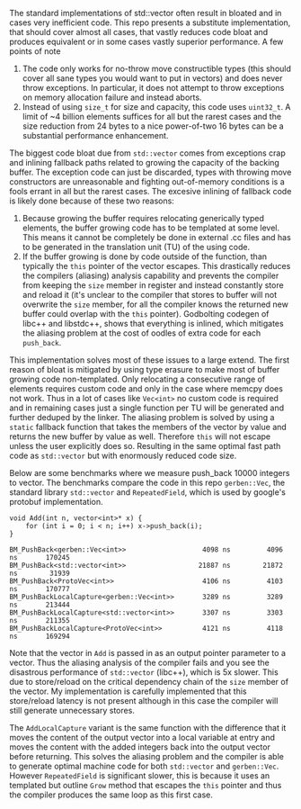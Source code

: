 The standard implementations of std::vector often result in bloated and in cases very inefficient code. This repo presents a substitute implementation, that should cover almost all cases, that vastly reduces code bloat and produces equivalent or in some cases vastly superior performance. A few points of note
1) The code only works for no-throw move constructible types (this should cover all sane types you would want to put in vectors) and does never throw exceptions. In particular, it does not attempt to throw exceptions on memory allocation failure and instead aborts.
2) Instead of using `size_t` for size and capacity, this code uses `uint32_t`. A limit of ~4 billion elements suffices for all but the rarest cases and the size reduction from 24 bytes to a nice power-of-two 16 bytes can be a substantial performance enhancement.

The biggest code bloat due from `std::vector` comes from exceptions crap and inlining fallback paths related to growing the capacity of the backing buffer. The exception code can just be discarded, types with throwing move constructors are unreasonable and fighting out-of-memory conditions is a fools errant in all but the rarest cases. The excesive inlining of fallback code is likely done because of these two reasons: 
1) Because growing the buffer requires relocating generically typed elements, the buffer growing code has to be templated at some level. This means it cannot be completely be done in external .cc files and has to be generated in the translation unit (TU) of the using code.
2) If the buffer growing is done by code outside of the function, than typically the `this` pointer of the vector escapes. This drastically reduces the compilers (aliasing) analysis capability and prevents the compiler from keeping the `size` member in register and instead constantly store and reload it (it's unclear to the compiler that stores to buffer will not overwrite the `size` member, for all the compiler knows the returned new buffer could overlap with the `this` pointer). Godbolting codegen of libc++ and libstdc++, shows that everything is inlined, which mitigates the aliasing problem at the cost of oodles of extra code for each `push_back`.

This implementation solves most of these issues to a large extend. The first reason of bloat is mitigated by using type erasure to make most of buffer growing code non-templated. Only relocating a consecutive range of elements requires custom code and only in the case where memcpy does not work. Thus in a lot of cases like `Vec<int>` no custom code is required and in remaining cases just a single function per TU will be generated and further deduped by the linker. The aliasing problem is solved by using a `static` fallback function that takes the members of the vector by value and returns the new buffer by value as well. Therefore `this` will not escape unless the user explicitly does so. Resulting in the same optimal fast path code as `std::vector` but with enormously reduced code size.

Below are some benchmarks where we measure push_back 10000 integers to vector. The benchmarks compare the code in this repo `gerben::Vec`, the standard library `std::vector` and `RepeatedField`, which is used by google's protobuf implementation.


```
void Add(int n, vector<int>* x) {
    for (int i = 0; i < n; i++) x->push_back(i);
}

BM_PushBack<gerben::Vec<int>>                   4098 ns         4096 ns       170245
BM_PushBack<std::vector<int>>                  21887 ns        21872 ns        31939
BM_PushBack<ProtoVec<int>>                      4106 ns         4103 ns       170777
BM_PushBackLocalCapture<gerben::Vec<int>>       3289 ns         3289 ns       213444
BM_PushBackLocalCapture<std::vector<int>>       3307 ns         3303 ns       211355
BM_PushBackLocalCapture<ProtoVec<int>>          4121 ns         4118 ns       169294
```
Note that the vector in `Add` is passed in as an output pointer parameter to a vector. Thus the aliasing analysis of the compiler fails and you see the disastrous performance of `std::vector` (libc++), which is 5x slower. This due to store/reload on the critical dependency chain of the `size` member of the vector. My implementation is carefully implemented that this store/reload latency is not present although in this case the compiler will still generate unnecessary stores. 

The `AddLocalCapture` variant is the same function with the difference that it moves the content of the output vector into a local variable at entry and moves the content with the added integers back into the output vector before returning. This solves the aliasing problem and the compiler is able to generate optimal machine code for both `std::vector` and `gerben::Vec`. However `RepeatedField` is significant slower, this is because it uses an templated but outline `Grow` method that escapes the `this` pointer and thus the compiler produces the same loop as this first case.


